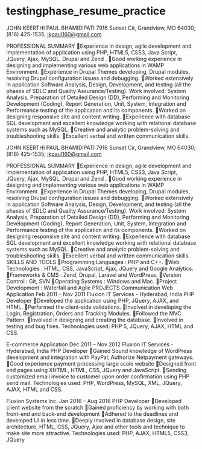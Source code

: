# testingphase_resume_practice


JOHN KEERTHI PAUL BHAMIDIPATI
7916 Sunset Cir, Grandview, MO 64030; (816) 425-1535; jkpaul160@gmail.com

PROFESSIONAL SUMMARY
Experience in design, agile development and implementation of application using PHP, HTML5, CSS3, Java Script, JQuery, Ajax, MySQL, Drupal and Zend .
Good working experience in designing and implementing various web applications in WAMP Environment.
Experience in Drupal Themes developing, Drupal modules, resolving Drupal configuration issues and debugging.
Worked extensively in application Software Analysis, Design, Development, and testing (all the phases of SDLC and Quality Assurance/Testing). Work involved: System Analysis, Preparation of Detailed Design (DD), Performing and Monitoring Development (Coding), Report Generation, Unit, System, Integration and Performance testing of the application and its components.
Worked on designing responsive site and content writing. 
Experience with database SQL development and excellent knowledge working with relational database systems such as MySQL.
Creative and analytic problem-solving and troubleshooting skills.
Excellent verbal and written communication skills.

JOHN KEERTHI PAUL BHAMIDIPATI
7916 Sunset Cir, Grandview, MO 64030; (816) 425-1535; jkpaul160@gmail.com

PROFESSIONAL SUMMARY
Experience in design, agile development and implementation of application using PHP, HTML5, CSS3, Java Script, JQuery, Ajax, MySQL, Drupal and Zend .
Good working experience in designing and implementing various web applications in WAMP Environment.
Experience in Drupal Themes developing, Drupal modules, resolving Drupal configuration issues and debugging.
Worked extensively in application Software Analysis, Design, Development, and testing (all the phases of SDLC and Quality Assurance/Testing). Work involved: System Analysis, Preparation of Detailed Design (DD), Performing and Monitoring Development (Coding), Report Generation, Unit, System, Integration and Performance testing of the application and its components.
Worked on designing responsive site and content writing. 
Experience with database SQL development and excellent knowledge working with relational database systems such as MySQL.
Creative and analytic problem-solving and troubleshooting skills.
Excellent verbal and written communication skills.
SKILLS AND TOOLS
Programming Languages	:	PHP and C++. 
Web Technologies		:	HTML, CSS, JavaScript, Ajax, JQuery and Google Analytics.
Frameworks & CMS		:	Zend, Drupal, Laravel and WordPress.
Version Control			:	Git, SVN
Operating Systems		:	Windows and Mac.
Project Development		:	Waterfall and Agile
PROJECTS
Communication Web Application													Feb 2011 – Nov 2011
Fluxion IT Services - Hyderabad, India
PHP Developer
Developed the application using PHP, JQuery, AJAX, and HTML.
Performed the client-side validations.
Involved in developing the Login, Registration, Orders and Tracking Modules.
Followed the MVC Pattern.
Involved in designing and creating the database.
Involved in testing and bug fixes.
	Technologies used:  PHP 5, JQuery, AJAX, HTML and CSS.

E-commerce Application						 									Dec 2011 – Nov 2012
Fluxion IT Services - Hyderabad, India
PHP Developer
Gained Sound knowledge of WordPress development and integration with PayPal, Authorize Netpayment gateways.
Good experience payment processing large scale website
Designed front end pages using XHTML, HTML, CSS, JQuery and JavaScript.
Sending customized email invoice to customer upon order confirmation using PHP send mail.
Technologies used:  PHP, WordPress, MySQL, XML, JQuery, AJAX, HTML and CSS.

Fluxion Systems Inc.																Jan 2016 – Aug 2016
PHP Developer
Developed client website from the scratch
Gained proficiency by working with both front-end and back-end development
Adhered to the deadlines and developed UI in less time.
Deeply involved in database design, site architecture, HTML, CSS, JQuery, Ajax and other tools and technique to 	make site more attractive.
Technologies used: PHP, AJAX, HTML5, CSS3, JQuery
